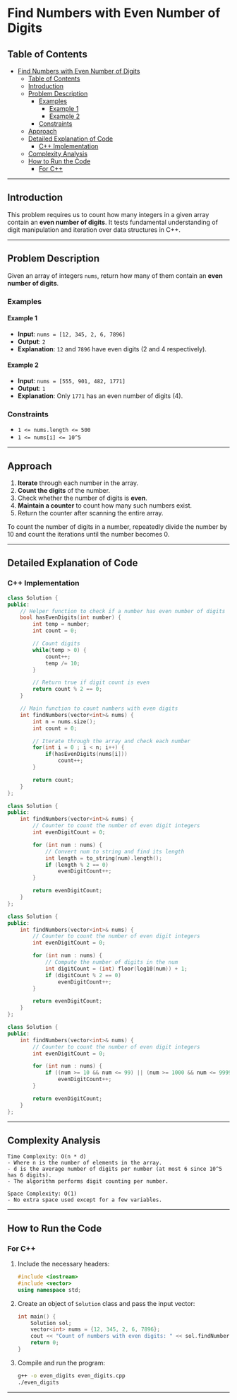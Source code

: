 # Find Numbers with Even Number of Digits

## Table of Contents

- [Find Numbers with Even Number of Digits](#find-numbers-with-even-number-of-digits)
  - [Table of Contents](#table-of-contents)
  - [Introduction](#introduction)
  - [Problem Description](#problem-description)
    - [Examples](#examples)
      - [Example 1](#example-1)
      - [Example 2](#example-2)
    - [Constraints](#constraints)
  - [Approach](#approach)
  - [Detailed Explanation of Code](#detailed-explanation-of-code)
    - [C++ Implementation](#c-implementation)
  - [Complexity Analysis](#complexity-analysis)
  - [How to Run the Code](#how-to-run-the-code)
    - [For C++](#for-c)

---

## Introduction

This problem requires us to count how many integers in a given array contain an **even number of digits**. It tests fundamental understanding of digit manipulation and iteration over data structures in C++.

---

## Problem Description

Given an array of integers `nums`, return how many of them contain an **even number of digits**.

### Examples

#### Example 1

- **Input**: `nums = [12, 345, 2, 6, 7896]`
- **Output**: `2`
- **Explanation**: `12` and `7896` have even digits (2 and 4 respectively).

#### Example 2

- **Input**: `nums = [555, 901, 482, 1771]`
- **Output**: `1`
- **Explanation**: Only `1771` has an even number of digits (4).

### Constraints

- `1 <= nums.length <= 500`
- `1 <= nums[i] <= 10^5`

---

## Approach

1. **Iterate** through each number in the array.
2. **Count the digits** of the number.
3. Check whether the number of digits is **even**.
4. **Maintain a counter** to count how many such numbers exist.
5. Return the counter after scanning the entire array.

To count the number of digits in a number, repeatedly divide the number by 10 and count the iterations until the number becomes 0.

---

## Detailed Explanation of Code

### C++ Implementation

```cpp
class Solution {
public:
    // Helper function to check if a number has even number of digits
    bool hasEvenDigits(int number) {
        int temp = number;
        int count = 0;

        // Count digits
        while(temp > 0) {
            count++;
            temp /= 10;
        }

        // Return true if digit count is even
        return count % 2 == 0;
    }

    // Main function to count numbers with even digits
    int findNumbers(vector<int>& nums) {
        int n = nums.size();
        int count = 0;

        // Iterate through the array and check each number
        for(int i = 0 ; i < n; i++) {
            if(hasEvenDigits(nums[i]))
                count++;
        }

        return count;
    }
};
```

```cpp
class Solution {
public:
    int findNumbers(vector<int>& nums) {
        // Counter to count the number of even digit integers
        int evenDigitCount = 0;

        for (int num : nums) {
            // Convert num to string and find its length
            int length = to_string(num).length();
            if (length % 2 == 0)
                evenDigitCount++;
        }

        return evenDigitCount;
    }
};
```

```cpp
class Solution {
public:
    int findNumbers(vector<int>& nums) {
        // Counter to count the number of even digit integers
        int evenDigitCount = 0;

        for (int num : nums) {
            // Compute the number of digits in the num
            int digitCount = (int) floor(log10(num)) + 1;
            if (digitCount % 2 == 0)
                evenDigitCount++;
        }

        return evenDigitCount;
    }
};
```

```cpp
class Solution {
public:
    int findNumbers(vector<int>& nums) {
        // Counter to count the number of even digit integers
        int evenDigitCount = 0;

        for (int num : nums) {
            if ((num >= 10 && num <= 99) || (num >= 1000 && num <= 9999) || num == 100000)
                evenDigitCount++;
        }

        return evenDigitCount;
    }
};
```

---

## Complexity Analysis

```text
Time Complexity: O(n * d)
- Where n is the number of elements in the array.
- d is the average number of digits per number (at most 6 since 10^5 has 6 digits).
- The algorithm performs digit counting per number.

Space Complexity: O(1)
- No extra space used except for a few variables.
```

---

## How to Run the Code

### For C++

1. Include the necessary headers:

   ```cpp
   #include <iostream>
   #include <vector>
   using namespace std;
   ```

2. Create an object of `Solution` class and pass the input vector:

   ```cpp
   int main() {
       Solution sol;
       vector<int> nums = {12, 345, 2, 6, 7896};
       cout << "Count of numbers with even digits: " << sol.findNumbers(nums) << endl;
       return 0;
   }
   ```

3. Compile and run the program:

   ```sh
   g++ -o even_digits even_digits.cpp
   ./even_digits
   ```

---
